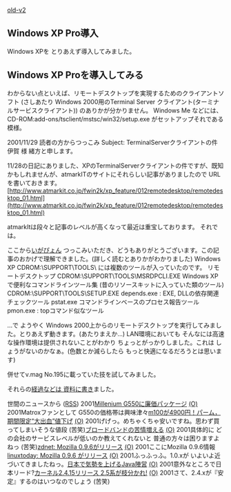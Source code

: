 [old-v2](ig011128-orig.html)

## Windows XP Pro導入

Windows XPを とりあえず導入してみました。






## Windows XP Proを導入してみる


わからない点といえば、リモートデスクトップを実現するためのクライアントソフト
(さしあたり Windows 2000用のTerminal Server クライアント(ターミナルサービスクライアント))
のありかが分かりません。
Windows Me などには、CD-ROM:add-ons/tsclient/mstsc/win32/setup.exe がセットアップそれである模様。

2001/11/29 読者の方からつっこみ
Subject:  TerminalServerクライアントの件
伊賀 様
緒方と申します。

11/28の日記にありました、XPのTerminalServerクライアントの件ですが、既知かもしれませんが、atmarkITのサイトにそれらしい記事がありましたので
URLを書いておきます。
[http://www.atmarkit.co.jp/fwin2k/xp_feature/012remotedesktop/remotedesktop_01.html](http://www.atmarkit.co.jp/fwin2k/xp_feature/012remotedesktop/remotedesktop_01.html)


atmarkItは段々と記事のレベルが高くなって最近は重宝しております。
それでは。

ここから[いがぴょん](http://www.igapyon.jp/igapyon/diary/memo/memoigapyon.html)
つっこみいただき、どうもありがとうございます。この記事のおかげで理解できました。(詳しく読むとありかがわかりました)
Windows XP CDROM:\SUPPORT\TOOLS\ には複数のツールが入っていたのです。
リモートデスクトップ
  CDROM:\SUPPORT\TOOLS\MSRDPCLI.EXE
  Windows XP で便利なコマンドラインツール集 (昔のリソースキットに入っていた類のツール)
  CDROM:\SUPPORT\TOOLS\SETUP.EXE
  depends.exe : EXE, DLLの依存関連チェックツール
    pstat.exe コマンドラインベースのプロセス報告ツール
    pmon.exe : topコマンド似なツール
  



…で ようやく Windows 2000上からのリモートデスクトップを実行してみました。とりあえず動きます。(あたりまえか…)
LAN環境においても そんなには高速な操作環境は提供されないことがわかり ちょっとがっかりしました。これは
しょうがないのかなぁ。(色数とか減らしたら もっと快適になるだろうとは思います)

併せてv.mag No.195に載っていた技を試してみました。

それらの[経過などは 資料に書き](../memo/memowinxptune.html)ました。



世間のニュースから ([RSS](ig011128-news.xml)) 2001[Millenium G550に廉価パッケージ](http://www.zdnet.co.jp/news/bursts/0111/22/infomagic.html) [(O)](http://www.zdnet.co.jp/news/bursts/0111/22/infomagic.html) 2001Matroxファンとして G550の価格帯は興味津々[m100が4900円！パーム，期間限定“大出血”値下げ](http://www.zdnet.co.jp/news/bursts/0111/28/palm.html) [(O)](http://www.zdnet.co.jp/news/bursts/0111/28/palm.html) 2001げげっ。めちゃくちゃ安いですね。思わず買ってしまいそうな値段 (苦笑)[ブロードバンドの苦情増える](http://www.nhk.or.jp/news/2001/11/23/grri840000008d68.html) [(O)](http://www.nhk.or.jp/news/2001/11/23/grri840000008d68.html) 2001具体的に どの会社のサービスレベルが低いのか教えてくれないと 普通の方々は困りますよねっ (苦笑)[zdnet: Mozilla 0.9.6がリリース](http://www.zdnet.co.jp/news/0111/22/b_1121_02.html) [(O)](http://www.zdnet.co.jp/news/0111/22/b_1121_02.html) 2001ここにMozilla 0.9.6情報[linuxtoday: Mozilla 0.9.6 がリリース](http://japan.internet.com/linuxtoday/20011124/1.html) [(O)](http://japan.internet.com/linuxtoday/20011124/1.html) 2001ふっふっふ。1.0.xが いよいよ近づいてきましたねっ。[日本で気勢を上げるJava陣営](http://www.zdnet.co.jp/news/0111/22/e_java.html) [(O)](http://www.zdnet.co.jp/news/0111/22/e_java.html) 2001意外なところで日本リード?[カーネル2.4.15リリース 2.5系が枝分かれ!](http://linux.ascii24.com/linux/news/today/2001/11/26/631566-000.html) [(O)](http://linux.ascii24.com/linux/news/today/2001/11/26/631566-000.html) 2001さて、2.4.xが『安定』するのはいつなのでしょう (苦笑)